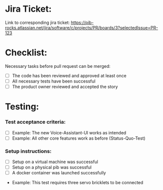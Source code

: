 # Jira Ticket:

<!-- Replace the last digits of the URL with your ticket number -->

Link to corresponding jira ticket:
https://pib-rocks.atlassian.net/jira/software/c/projects/PR/boards/3?selectedIssue=PR-123

# Checklist:

Necessary tasks before pull request can be merged:

-   [ ] The code has been reviewed and approved at least once
-   [ ] All necessary tests have been successful
-   [ ] The product owner reviewed and accepted the story

# Testing:

### Test acceptance criteria:

<!-- Describe when the tests are deemed successful. Remove unnecessary -->

-   [ ] Example: The new Voice-Assistant-UI works as intended
-   [ ] Example: All other core features work as before (Status-Quo-Test)

### Setup instructions:

<!-- Describe how the test needs to be set up. Remove unnecessary -->

-   [ ] Setup on a virtual machine was successful
-   [ ] Setup on a physical pib was successful
-   [ ] A docker container was launched successfully
-   Example: This test requires three servo bricklets to be connected
